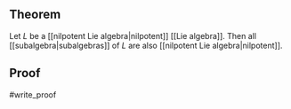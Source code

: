 ## Theorem
Let $L$ be a [[nilpotent Lie algebra|nilpotent]] [[Lie algebra]]. Then all [[subalgebra|subalgebras]] of $L$ are also [[nilpotent Lie algebra|nilpotent]].
## Proof
#write_proof 